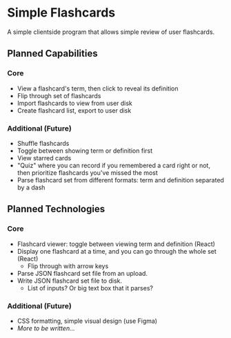 # Simple Flashcards

A simple clientside program that allows simple review of user flashcards.

## Planned Capabilities

### Core
- View a flashcard's term, then click to reveal its definition
- Flip through set of flashcards
- Import flashcards to view from user disk
- Create flashcard list, export to user disk

### Additional (Future)
- Shuffle flashcards
- Toggle between showing term or definition first
- View starred cards
- "Quiz" where you can record if you remembered a card right or not, then prioritize flashcards you've missed the most
- Parse flashcard set from different formats: term and definition separated by a dash

## Planned Technologies

### Core
- Flashcard viewer: toggle between viewing term and definition (React)
- Display one flashcard at a time, and you can go through the whole set (React)
    - Flip through with arrow keys
- Parse JSON flashcard set file from an upload.
- Write JSON flashcard set file to disk.
    - List of inputs? Or big text box that it parses?

### Additional (Future)
- CSS formatting, simple visual design (use Figma)
- *More to be written...*